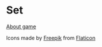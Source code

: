# Set
[About game](https://en.wikipedia.org/wiki/Set_(card_game))

Icons made by [Freepik](https://www.freepik.com/) from [Flaticon](https://www.flaticon.com/)
